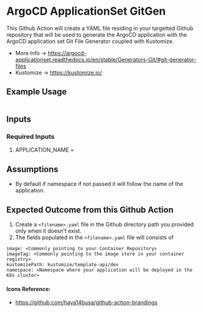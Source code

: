 # ArgoCD ApplicationSet GitGen

This Github Action will create a YAML file residing in your targetted Github repository that will be used to generate the ArgoCD application with the ArgoCD application set Git File Generator coupled with Kustomize.

- More Info -> https://argocd-applicationset.readthedocs.io/en/stable/Generators-Git/#git-generator-files
- Kustomize -> https://kustomize.io/ 

## Example Usage
```

```

## Inputs
### Required Inputs
1. APPLICATION_NAME =

## Assumptions
- By default if namespace if not passed it will follow the name of the application.

## Expected Outcome from this Github Action
1. Create a `<filename>.yaml` file in the Github directory path you provided only when it doesn't exist.
2. The fields populated in the `<filename>.yaml` file will consists of
```
image: <Commonly pointing to your Container Repository>
imageTag: <Commonly pointing to the image store in your container registry>
kustomizePath: kustomize/template-api/dev
namespace: <Namespace where your application will be deployed in the K8s cluster>
```

#### Icons Reference:
- https://github.com/haya14busa/github-action-brandings